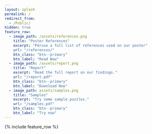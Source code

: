 ```yaml
---
layout: splash
permalink: /
redirect_from:
  - /Public/
hidden: true
feature_row:
  - image_path: /assets/references.png
    title: "Poster References"
    excerpt: "Peruse a full list of references used on our poster"
    url: "/references/"
    btn_class: "btn--primary"
    btn_label: "Read Now"
  - image_path: /assets/report.png
    title: "Report"
    excerpt: "Read the full report on our findings."
    url: "/report.pdf"
    btn_class: "btn--primary"
    btn_label: "Download Now"
  - image_path: assets/samples.png
    title: "Samples"
    excerpt: "Try some sample puzzles."
    url: "/samples.pdf"
    btn_class: "btn--primary"
    btn_label: "Try now"
---
```


<style type="text/css">
  .archive__item-teaser {
    height: 0px;
  }
</style>

{% include feature_row %}

